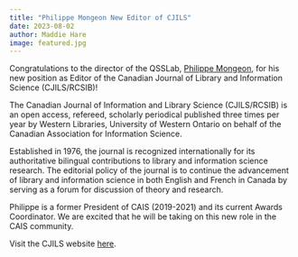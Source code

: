 ```yaml
---
title: "Philippe Mongeon New Editor of CJILS"
date: 2023-08-02
author: Maddie Hare
image: featured.jpg
---
```


Congratulations to the director of the QSSLab, [Philippe Mongeon](https://www.qsslab.ca/author/philippe-mongeon/), for his new position as Editor of the Canadian Journal of Library and Information Science (CJILS/RCSIB)!

The Canadian Journal of Information and Library Science (CJILS/RCSIB) is an open access, refereed, scholarly periodical published three times per year by Western Libraries, University of Western Ontario on behalf of the Canadian Association for Information Science.

Established in 1976, the journal is recognized internationally for its authoritative bilingual contributions to library and information science research. The editorial policy of the journal is to continue the advancement of library and information science in both English and French in Canada by serving as a forum for discussion of theory and research.

Philippe is a former President of CAIS (2019-2021) and its current Awards Coordinator. We are excited that he will be taking on this new role in the CAIS community.

Visit the CJILS website [here](https://ojs.lib.uwo.ca/index.php/cjils/index).

